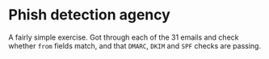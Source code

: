 # Phish detection agency

A fairly simple exercise. Got through each of the 31 emails and check whether `from` fields match, and that `DMARC`, `DKIM` and `SPF` checks are passing. 

